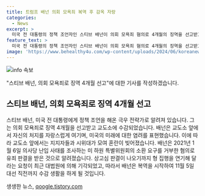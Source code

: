 ```yaml
---
title: 트럼프 배넌 의회 모욕죄 복역 후 감옥 자랑
categories:
  - News
excerpt: >
  미국 전 대통령의 정책 조언자인 스티브 배넌이 의회 모욕죄 혐의로 4개월의 징역을 선고받고 수감되었다. 교도소에 도착한 그를 지지하는 사람들과 반대 시위대가 모여 혼란을 일으켰다. 배넌은 의사당 난입 사태를 조사하는 소환 요구를 거부한 혐의로 유죄 판결을 받았고, 상고심 판결이 나오기 전까지 복역을 시작하게 됐다.
feature_text: >
  미국 전 대통령의 정책 조언자인 스티브 배넌이 의회 모욕죄 혐의로 4개월의 징역을 선고받고 수감되었다. 교도소에 도착한 그를 지지하는 사람들과 반대 시위대가 모여 혼란을 일으켰다. 배넌은 의사당 난입 사태를 조사하는 소환 요구를 거부한 혐의로 유죄 판결을 받았고, 상고심 판결이 나오기 전까지 복역을 시작하게 됐다.
image: 'https://www.behealthy4u.com/wp-content/uploads/2024/06/koreanews.jpg'
---
```


<p><img src="https://www.behealthy4u.com/wp-content/uploads/2024/06/koreanews.jpg" alt="info 속보" /></p>

<p>"스티브 배넌, 의회 모욕죄로 징역 4개월 선고"에 대한 기사를 작성하겠습니다. </p>

<h2 data-ke-size="size26">스티브 배넌, 의회 모욕죄로 징역 4개월 선고</h2>

<p>스티브 배넌, 미국 전 대통령에게 정책 조언을 해온 극우 전략가로 알려져 있습니다. 그는 의회 모욕죄로 징역 4개월을 선고받고 교도소에 수감되었습니다. 배넌은 교도소 앞에서 자신의 처지를 자랑스럽게 여기며, 미국의 미래에 대한 염려를 표현했습니다. 이에 따라 교도소 앞에서는 지지자들과 시위대가 모여 혼란이 빚어졌습니다. 배넌은 2021년 1월 6일 의사당 난입 사태를 조사하는 미 하원 특별위원회의 소환 요구를 거부한 혐의로 유죄 판결을 받은 것으로 알려졌습니다. 상고심 판결이 나오기까지 형 집행을 연기해 달라는 요청이 최근 대법원에 의해 기각되었고, 따라서 배넌은 복역을 시작하여 11월 5일 대선 직전까지 수감 생활을 하게 될 것입니다.</p>
생생한 뉴스, <a href="https://qoogle.tistory.com" rel="dofollow">qoogle.tistory.com</a>


